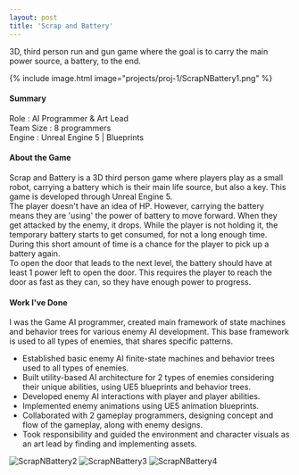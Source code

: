 ```yaml
---
layout: post
title: 'Scrap and Battery'
---
```

3D, third person run and gun game where the goal is to carry the main power source, a battery, to the end.

{% include image.html image="projects/proj-1/ScrapNBattery1.png" %}

#### Summary
Role : AI Programmer & Art Lead \
Team Size : 8 programmers \
Engine : Unreal Engine 5 | Blueprints


#### About the Game
Scrap and Battery is a 3D third person game where players play as a small robot, carrying a battery which is their main life source, but also a key. This game is developed through Unreal Engine 5.\
The player doesn't have an idea of HP. However, carrying the battery means they are 'using' the power of battery to move forward. When they get attacked by the enemy, it drops. While the player is not holding it, the temporary battery starts to get consumed, for not a long enough time. During this short amount of time is a chance for the player to pick up a battery again.\
To open the door that leads to the next level, the battery should have at least 1 power left to open the door. This requires the player to reach the door as fast as they can, so they have enough power to progress.


#### Work I've Done
I was the Game AI programmer, created main framework of state machines and behavior trees for various enemy AI development. This base framework is used to all types of enemies, that shares specific patterns.
- Established basic enemy AI finite-state machines and behavior trees used to all types of enemies.
- Built utility-based AI architecture for 2 types of enemies considering their unique abilities, using UE5 blueprints and behavior trees.
- Developed enemy AI interactions with player and player abilities.
- Implemented enemy animations using UE5 animation blueprints.
- Collaborated with 2 gameplay programmers, designing concept and flow of the gameplay, along with enemy designs.
- Took responsibility and guided the environment and character visuals as an art lead by finding and implementing assets.


![ScrapNBattery2](https://helloeunjinhong.github.io/assets/img/projects/proj-1/ScrapNBattery2.png)
![ScrapNBattery3](https://helloeunjinhong.github.io/assets/img/projects/proj-1/ScrapNBattery4.png)
![ScrapNBattery4](https://helloeunjinhong.github.io/assets/img/projects/proj-1/ScrapNBattery5.png)

